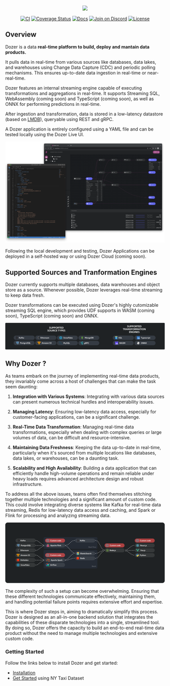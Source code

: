 <div align="center">
    <a target="_blank" href="https://getdozer.io/">
        <br><img src="https://dozer-assets.s3.ap-southeast-1.amazonaws.com/logo-blue.svg" width=40%><br>
    </a>
</div>

<p align="center">
  <a href="https://github.com/getdozer/dozer/actions/workflows/dozer.yaml" target="_blank"><img src="https://github.com/getdozer/dozer/actions/workflows/dozer.yaml/badge.svg" alt="CI"></a>
  <a href="https://coveralls.io/github/getdozer/dozer?branch=main" target="_blank"><img src="https://coveralls.io/repos/github/getdozer/dozer/badge.svg?branch=main&t=kZMYaV&style=flat" alt="Coverage Status"></a>
  <a href="https://getdozer.io/docs/dozer" target="_blank"><img src="https://img.shields.io/badge/doc-reference-green" alt="Docs"></a>
  <a href="https://discord.com/invite/3eWXBgJaEQ" target="_blank"><img src="https://img.shields.io/badge/join-on%20discord-primary" alt="Join on Discord"></a>
  <a href="https://github.com/getdozer/dozer/blob/main/LICENSE.txt" target="_blank"><img src="https://img.shields.io/badge/license-Apache-blue" alt="License"></a>
</p>

## Overview

Dozer is a data **real-time platform to build, deploy and mantain data products.**

It pulls data in real-time from various sources like databases, data lakes, and warehouses using Change Data Capture (CDC) and periodic polling mechanisms. This ensures up-to-date data ingestion in real-time or near-real-time.

Dozer features an internal streaming engine capable of executing transformations and aggregations in real-time. It supports Streaming SQL, WebAssembly (coming soon) and TypeScript (coming soon), as well as ONNX for performing predictions in real-time. 

After ingestion and transformation, data is stored in a low-latency datastore (based on [LMDB](https://github.com/LMDB/lmdb)), queryable using REST and gRPC.

A Dozer application is entirely configured using a YAML file and can be tested locally using the Dozer Live UI.

![Screenshot](./images/dozer_live_screen.png)

Following the local development and testing, Dozer Applications can be deployed in a self-hosted way or using Dozer Cloud (coming soon).

## Supported Sources and Tranformation Engines
Dozer currently supports multiple databases, data warehouses and object store as a source. Whenever possible, Dozer leverages real-time streaming to keep data fresh. 

Dozer transformations can be executed using Dozer's highly cutomizable streaming SQL engine, which provides UDF supports in WASM (coming soon), TypeScript (coming soon) and ONNX.

![Screenshot](./images/supported_sources.svg)


## Why Dozer ?
As teams embark on the journey of implementing real-time data products, they invariably come across a host of challenges that can make the task seem daunting:

1. **Integration with Various Systems**: Integrating with various data sources can present numerous technical hurdles and interoperability issues.

2. **Managing Latency**: Ensuring low-latency data access, especially for customer-facing applications, can be a significant challenge.

3. **Real-Time Data Transformation**: Managing real-time data transformations, especially when dealing with complex queries or large volumes of data, can be difficult and resource-intensive. 

4. **Maintaining Data Freshness**: Keeping the data up-to-date in real-time, particularly when it's sourced from multiple locations like databases, data lakes, or warehouses, can be a daunting task.

4. **Scalability and High Availability**: Building a data application that can efficiently handle high-volume operations and remain reliable under heavy loads requires advanced architecture design and robust infrastructure.

To address all the above issues, teams often find themselves stitching together multiple technologies and a significant amount of custom code. This could involve integrating diverse systems like Kafka for real-time data streaming, Redis for low-latency data access and caching, and Spark or Flink for processing and analyzing streaming data.

![Complex Tools Setup](./images/tools.svg)

The complexity of such a setup can become overwhelming. Ensuring that these different technologies communicate effectively, maintaining them, and handling potential failure points requires extensive effort and expertise.

This is where Dozer steps in, aiming to dramatically simplify this process. Dozer is designed as an all-in-one backend solution that integrates the capabilities of these disparate technologies into a single, streamlined tool. By doing so, Dozer offers the capacity to build an end-to-end real-time data product without the need to manage multiple technologies and extensive custom code.

### Getting Started

Follow the links below to install Dozer and get started:

- [Installation](https://getdozer.io/docs/installation)
- [Get Started](https://getdozer.io/docs/getting_started) using NY Taxi Dataset 